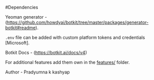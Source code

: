 #Dependencies

Yeoman generator - (https://github.com/howdyai/botkit/tree/master/packages/generator-botkit#readme).

 `.env` file can be added with custom platform tokens and credentials [Microsoft].

Botkit Docs - (https://botkit.ai/docs/v4)

For additional features add them own in the [features/](features/) folder.

Author - 
Pradyumna k kashyap

